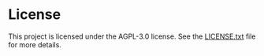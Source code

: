 

# License

This project is licensed under the AGPL-3.0 license. See the [LICENSE.txt](LICENSE.txt) file for more details.

